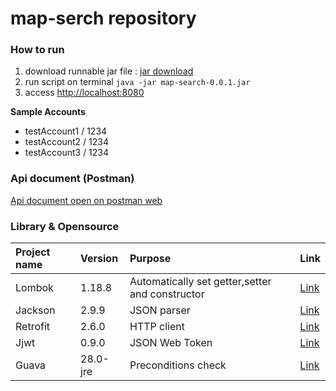 # map-serch repository

### How to run

1. download runnable jar file : [jar download](https://github.com/kys9261/map-search/raw/master/lib/map-search-0.0.1.jar)
2. run script on terminal  ```java -jar map-search-0.0.1.jar```
3. access [http://localhost:8080](http://localhost:8080)

**Sample Accounts**
- testAccount1 / 1234
- testAccount2 / 1234
- testAccount3 / 1234


### Api document (Postman)

[Api document open on postman web](https://documenter.getpostman.com/view/1217195/S1a7XRak?version=latest)

### Library & Opensource
|Project name|Version|Purpose|Link|
|:-----------|:------|:------|:---|
|Lombok|1.18.8|Automatically set getter,setter and constructor|[Link](https://projectlombok.org)|
|Jackson|2.9.9|JSON parser|[Link](https://github.com/FasterXML/jackson)|
|Retrofit|2.6.0|HTTP client|[Link](https://github.com/square/retrofit)|
|Jjwt|0.9.0|JSON Web Token|[Link](https://github.com/jwtk/jjwt)|
|Guava|28.0-jre|Preconditions check|[Link](https://github.com/google/guava)|